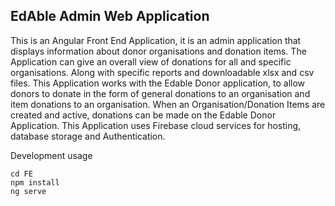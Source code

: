 ## EdAble Admin Web Application
This is an Angular Front End Application, it is an admin application that displays information about donor organisations and donation items. The Application can give an overall view of donations for all and specific organisations. Along with specific reports and downloadable xlsx and csv files. This Application works with the Edable Donor application, to allow donors to donate in the form of general donations to an organisation and item donations to an organisation. When an Organisation/Donation Items are created and active, donations can be made on the Edable Donor Application. This Application uses Firebase cloud services for hosting, database storage and Authentication.

Development usage 
```
cd FE
npm install
ng serve
```
